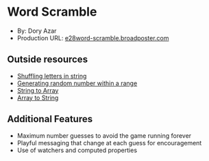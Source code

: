 # Word Scramble
+ By: Dory Azar
+ Production URL: [e28word-scramble.broadposter.com](http://e28word-scramble.broadposter.com)

## Outside resources

+ [Shuffling letters in string](https://stackoverflow.com/questions/3943772/how-do-i-shuffle-the-characters-in-a-string-in-javascript)
+ [Generating random number within a range](https://developer.mozilla.org/en-US/docs/Web/JavaScript/Reference/Global_Objects/Math/random)
+ [String to Array](https://www.w3schools.com/jsref/jsref_split.asp)
+ [Array to String](https://www.w3schools.com/jsref/jsref_join.asp)


## Additional Features

+ Maximum number guesses to avoid the game running forever
+ Playful messaging that change at each guess for encouragement
+ Use of watchers and computed properties